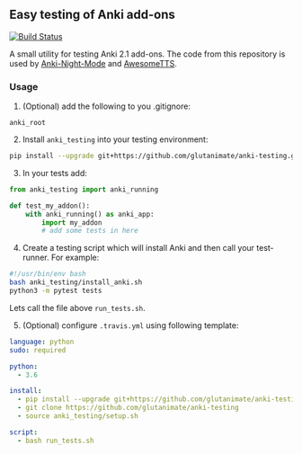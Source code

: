 ## Easy testing of Anki add-ons

[![Build Status](https://travis-ci.org/krassowski/anki_testing.svg?branch=master)](https://travis-ci.org/krassowski/anki_testing)

A small utility for testing Anki 2.1 add-ons.
The code from this repository is used by [Anki-Night-Mode](https://github.com/krassowski/Anki-Night-Mode) and [AwesomeTTS](https://github.com/AwesomeTTS/awesometts-anki-addon).

### Usage

1. (Optional) add the following to you .gitignore:
```
anki_root
```

2. Install `anki_testing` into your testing environment:

<!-- TODO: update URLs in case of merged PR ↓ -->

```bash
pip install --upgrade git+https://github.com/glutanimate/anki-testing.git
```

3. In your tests add:
```python
from anki_testing import anki_running

def test_my_addon():
    with anki_running() as anki_app:
        import my_addon
        # add some tests in here
```

4. Create a testing script which will install Anki and then call your test-runner. For example:

```bash
#!/usr/bin/env bash
bash anki_testing/install_anki.sh
python3 -m pytest tests
```

Lets call the file above `run_tests.sh`.

5. (Optional) configure `.travis.yml` using following template:

<!-- TODO: update URLs in case of merged PR ↓ -->

```yml
language: python
sudo: required

python:
  - 3.6

install: 
  - pip install --upgrade git+https://github.com/glutanimate/anki-testing.git
  - git clone https://github.com/glutanimate/anki-testing
  - source anki_testing/setup.sh 

script:
  - bash run_tests.sh
```
